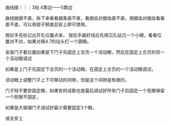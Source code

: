 
曲线据｜｜｜3挡    4靠边——5靠边


曲线据据不直，拆下来看看据条直不直，看据齿对据齿直不直，用据齿对据齿看看直不直，可以用钳子掰直后安上即可使用，


按拉手先标记出开孔位置点来，
按拉手画好线后先用沉孔钻沉一个小眼，看看位置对不对，如果对用4.7的钻头打一个圆眼。



安装门子看位置如果是下门子先固定上合页一个活动眼，然后在固定上合页的另一个活动眼调试

如果是上门子先固定下合页的一个活动眼，在固定上合页的一个活动眼调试，



活动眼上调整门子上下可移动的间隙，但是这个间隙是有限的，


门子轻不要安固定眼，如果安的话那也是最后调试好所有门子后固定一个死眼保留一个死眼不固定，


如果是大玻璃门子调试好最少需要固定3个眼，

或全安上



















